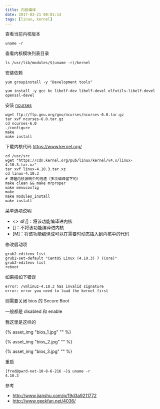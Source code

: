 ```yaml
---
title: 内核编译
date: 2017-03-21 00:01:14
tags: [linux, kernel]
---
```


查看当前内核版本

`uname -r`

查看内核模块列表目录

`ls /usr/lib/modules/$(uname -r)/kernel`

<!--more-->

安装依赖

`yum groupinstall -y "Development tools"`

`yum install -y gcc bc libelf-dev libelf-devel elfutils-libelf-devel openssl-devel`

安装 [ncurses](https://www.gnu.org/software/ncurses/)

```
wget ftp://ftp.gnu.org/gnu/ncurses/ncurses-6.0.tar.gz
tar xvf ncurses-6.0.tar.gz
cd ncurses-6.0
./configure
make
make install
```

下载内核代码 <https://www.kernel.org/>

```
cd /usr/src
wget "https://cdn.kernel.org/pub/linux/kernel/v4.x/linux-4.10.3.tar.xz"
tar xvf linux-4.10.3.tar.xz
cd linux-4.10.3
# 清理内核源码中的残渣（多次编译留下的）
make clean && make mrproper
make menuconfig
make
make modules_install
make install
```

菜单选项说明

* <*> 或 [*]：将该功能编译进内核
* []：不将该功能编译进内核
* [M]：将该功能编译成可以在需要时动态插入到内核中的代码


修改启动项

```
grub2-editenv list
grub2-set-default "CentOS Linux (4.10.3) 7 (Core)"
grub2-editenv list
reboot
```

如果报如下错误

```
error: /vmlinuz-4.10.3 has invalid signature
error: error you need to load the kernel first
```

则需要关闭 bios 的 Secure Boot

一般都是 disabled 和 enable

我这里是这样的

{% asset_img "bios_1.jpg" "" %}

{% asset_img "bios_2.jpg" "" %}

{% asset_img "bios_3.jpg" "" %}


重启

```
[fred@pwrd-net-10-8-6-216 ~]$ uname -r
4.10.3
```

参考

* <http://www.jianshu.com/p/19d3a9211772>
* <http://www.geekfan.net/4036/>